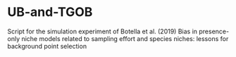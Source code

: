 # UB-and-TGOB
Script for the simulation experiment of Botella et al. (2019) Bias in presence-only niche models related to sampling effort and species niches: lessons for background point selection
